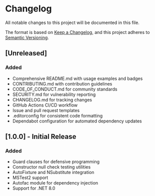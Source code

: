 # Changelog

All notable changes to this project will be documented in this file.

The format is based on [Keep a Changelog](https://keepachangelog.com/en/1.0.0/),
and this project adheres to [Semantic Versioning](https://semver.org/spec/v2.0.0.html).

## [Unreleased]

### Added
- Comprehensive README.md with usage examples and badges
- CONTRIBUTING.md with contribution guidelines
- CODE_OF_CONDUCT.md for community standards
- SECURITY.md for vulnerability reporting
- CHANGELOG.md for tracking changes
- GitHub Actions CI/CD workflow
- Issue and pull request templates
- .editorconfig for consistent code formatting
- Dependabot configuration for automated dependency updates

## [1.0.0] - Initial Release

### Added
- Guard clauses for defensive programming
- Constructor null check testing utilities
- AutoFixture and NSubstitute integration
- MSTest2 support
- Autofac module for dependency injection
- Support for .NET 8.0
